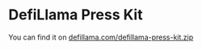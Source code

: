 # DefiLlama Press Kit

You can find it on [defillama.com/defillama-press-kit.zip](https://defillama.com/defillama-press-kit.zip)
